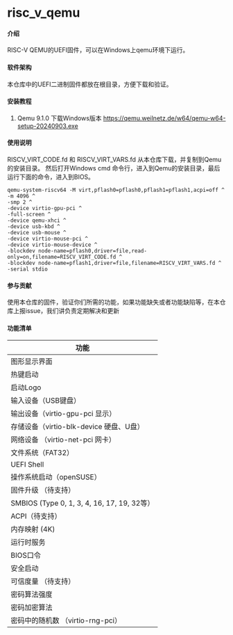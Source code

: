 # risc_v_qemu

#### 介绍
RISC-V QEMU的UEFI固件，可以在Windows上qemu环境下运行。

#### 软件架构
本仓库中的UEFI二进制固件都放在根目录，方便下载和验证。

#### 安装教程

1.  Qemu 9.1.0
下载Windows版本  https://qemu.weilnetz.de/w64/qemu-w64-setup-20240903.exe

#### 使用说明

RISCV_VIRT_CODE.fd 和 RISCV_VIRT_VARS.fd 从本仓库下载，并复制到Qemu的安装目录。
然后打开Windows cmd 命令行，进入到Qemu的安装目录，最后运行下面的命令，进入到BIOS。

```
qemu-system-riscv64 -M virt,pflash0=pflash0,pflash1=pflash1,acpi=off ^
-m 4096 ^
-smp 2 ^
-device virtio-gpu-pci ^
-full-screen ^
-device qemu-xhci ^
-device usb-kbd ^
-device usb-mouse ^
-device virtio-mouse-pci ^
-device virtio-mouse-device ^
-blockdev node-name=pflash0,driver=file,read-only=on,filename=RISCV_VIRT_CODE.fd ^
-blockdev node-name=pflash1,driver=file,filename=RISCV_VIRT_VARS.fd ^
-serial stdio
```

#### 参与贡献

使用本仓库的固件，验证你们所需的功能，如果功能缺失或者功能缺陷等，在本仓库上报issue，我们讲负责定期解决和更新

#### 功能清单

| 功能 | 
| ------ | 
| 图形显示界面 |
| 热键启动 |
| 启动Logo |
| 输入设备（USB键盘）                               |
| 输出设备（virtio-gpu-pci 显示）                   |
| 存储设备（virtio-blk-device 硬盘、U盘）             |
| 网络设备 （virtio-net-pci 网卡）                  |
| 文件系统（FAT32）                               |
| UEFI Shell |
| 操作系统启动（openSUSE）                          |
| 固件升级 （待支持）                                |
| SMBIOS (Type 0, 1, 3, 4, 16, 17, 19, 32等） |
| ACPI（待支持）                                 |
| 内存映射 (4K)                                 |
| 运行时服务                                     |
| BIOS口令                                    |
| 安全启动                                      |
| 可信度量 （待支持）                                |
| 密码算法强度                                    |
| 密码加密算法                                    |
| 密码中的随机数 （virtio-rng-pci）                  |



